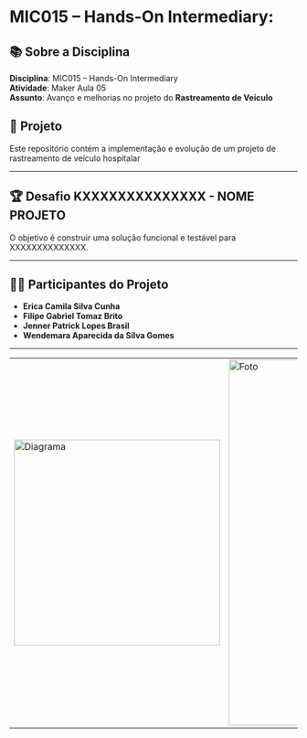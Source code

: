 # MIC015 – Hands-On Intermediary:   

## 📚 Sobre a Disciplina  
**Disciplina**: MIC015 – Hands-On Intermediary  
**Atividade**: Maker Aula 05  
**Assunto**: Avanço e melhorias no projeto do **Rastreamento de Veículo**

## 🚀 Projeto  
Este repositório contém a implementação e evolução de um projeto de rastreamento de veículo hospitalar

---

## 🏆 Desafio KXXXXXXXXXXXXXX - NOME PROJETO
O objetivo é construir uma solução funcional e testável para XXXXXXXXXXXXXX.

---

## 👩‍💻 Participantes do Projeto  
- **Erica Camila Silva Cunha**  
- **Filipe Gabriel Tomaz Brito**  
- **Jenner Patrick Lopes Brasil**  
- **Wendemara Aparecida da Silva Gomes**

---

|   |   |
|----------|----------|
| <img src="" alt="Diagrama" width="360">|<img src="" alt="Foto" width="640"> |




